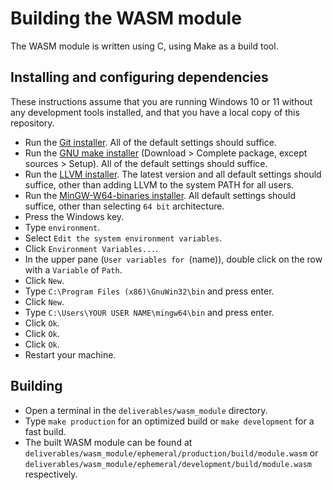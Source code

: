 # Building the WASM module

The WASM module is written using C, using Make as a build tool.

## Installing and configuring dependencies

These instructions assume that you are running Windows 10 or 11 without any
development tools installed, and that you have a local copy of this repository.

- Run the [Git installer](https://git-scm.com/).  All of the default settings
  should suffice.
- Run the
  [GNU make installer](https://gnuwin32.sourceforge.net/packages/make.htm)
  (Download > Complete package, except sources > Setup).  All of the default
  settings should suffice.
- Run the [LLVM installer](https://releases.llvm.org/).  The latest version
  and all default settings should suffice, other than adding LLVM to the system
  PATH for all users.
- Run the
  [MinGW-W64-binaries installer](https://github.com/niXman/mingw-builds-binaries).
  All default settings should suffice, other than selecting `64 bit`
  architecture.
- Press the Windows key.
- Type `environment`.
- Select `Edit the system environment variables`.
- Click `Environment Variables...`.
- In the upper pane (`User variables for `(name)), double click on the row with
  a `Variable` of `Path`.
- Click `New`.
- Type `C:\Program Files (x86)\GnuWin32\bin` and press enter.
- Click `New`.
- Type `C:\Users\YOUR USER NAME\mingw64\bin` and press enter.
- Click `Ok`.
- Click `Ok`.
- Click `Ok`.
- Restart your machine.

## Building

- Open a terminal in the `deliverables/wasm_module` directory.
- Type `make production` for an optimized build or `make development` for a fast
  build.
- The built WASM module can be found at
  `deliverables/wasm_module/ephemeral/production/build/module.wasm`
  or `deliverables/wasm_module/ephemeral/development/build/module.wasm`
  respectively.
